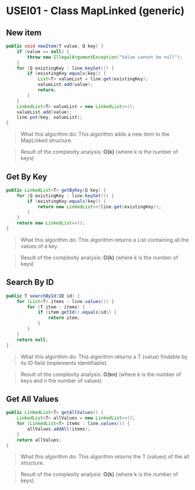 # USEI01 - Class MapLinked (generic)

## New item 
```java
public void newItem(T value, Q key) {
    if (value == null) {
        throw new IllegalArgumentException("Value cannot be null");
    }
    for (Q existingKey : line.keySet()) {
        if (existingKey.equals(key)) {
            List<T> valueList = line.get(existingKey);
            valueList.add(value);
            return;
        }
    }
    LinkedList<T> valueList = new LinkedList<>();
    valueList.add(value);
    line.put(key, valueList);
}
```

> What this algorithm do: This algorithm adds a new item to the MapLinked structure.

> Result of the complexity analysis: **O(k)** (where k is the number of keys)


## Get By Key
```java
public LinkedList<T> getByKey(Q key) {
    for (Q existingKey : line.keySet()) {
        if (existingKey.equals(key)) {
            return new LinkedList<>(line.get(existingKey));
        }
    }
    return new LinkedList<>();
}
```

> What this algorithm do: This algorithm returns a List containing all the values of a key.

> Result of the complexity analysis: **O(k)** (where k is the number of keys)


## Search By ID
```java
public T searchById(ID id) {
    for (List<T> items : line.values()) {
        for (T item : items) {
            if (item.getId().equals(id)) {
                return item;
            }
        }
    }
    return null;
}
```

> What this algorithm do: This algorithm returns a T (value) findable by its ID field (implements Identifiable).

> Result of the complexity analysis: **O(kn)** (where k is the number of keys and n the number of values)



## Get All Values
```java
public LinkedList<T> getAllValues() {
    LinkedList<T> allValues = new LinkedList<>();
    for (LinkedList<T> items : line.values()) {
        allValues.addAll(items);
    }
    return allValues;
}
```

> What this algorithm do: This algorithm returns the T (values) of the all structure.

> Result of the complexity analysis: **O(k)** (where k is the number of keys)